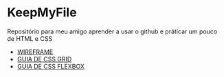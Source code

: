 # KeepMyFile
Repositório para meu amigo aprender a usar o github e práticar um pouco de HTML e CSS

- [WIREFRAME](https://www.figma.com/file/fH0chKb7O6j2kUmvHY2NUk/projeto-ruan?node-id=0%3A1&t=2VP0TecEyJBuCokH-1)
- [GUIA DE CSS GRID](https://www.origamid.com/projetos/css-grid-layout-guia-completo/)
- [GUIA DE CSS FLEXBOX](https://origamid.com/projetos/flexbox-guia-completo/)

